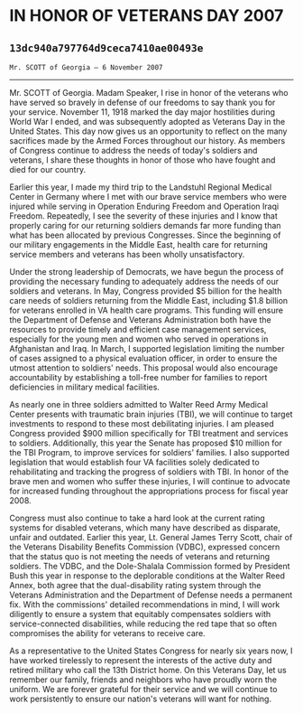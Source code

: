 # IN HONOR OF VETERANS DAY 2007
## `13dc940a797764d9ceca7410ae00493e`
`Mr. SCOTT of Georgia — 6 November 2007`

---


Mr. SCOTT of Georgia. Madam Speaker, I rise in honor of the veterans 
who have served so bravely in defense of our freedoms to say thank you 
for your service. November 11, 1918 marked the day major hostilities 
during World War I ended, and was subsequently adopted as Veterans Day 
in the United States. This day now gives us an opportunity to reflect 
on the many sacrifices made by the Armed Forces throughout our history. 
As members of Congress continue to address the needs of today's 
soldiers and veterans, I share these thoughts in honor of those who 
have fought and died for our country.

Earlier this year, I made my third trip to the Landstuhl Regional 
Medical Center in Germany where I met with our brave service members 
who were injured while serving in Operation Enduring Freedom and 
Operation Iraqi Freedom. Repeatedly, I see the severity of these 
injuries and I know that properly caring for our returning soldiers 
demands far more funding than what has been allocated by previous 
Congresses. Since the beginning of our military engagements in the 
Middle East, health care for returning service members and veterans has 
been wholly unsatisfactory.

Under the strong leadership of Democrats, we have begun the process 
of providing the necessary funding to adequately address the needs of 
our soldiers and veterans. In May, Congress provided $5 billion for the 
health care needs of soldiers returning from the Middle East, including 
$1.8 billion for veterans enrolled in VA health care programs. This 
funding will ensure the Department of Defense and Veterans 
Administration both have the resources to provide timely and efficient 
case management services, especially for the young men and women who 
served in operations in Afghanistan and Iraq. In March, I supported 
legislation limiting the number of cases assigned to a physical 
evaluation officer, in order to ensure the utmost attention to 
soldiers' needs. This proposal would also encourage accountability by 
establishing a toll-free number for families to report deficiencies in 
military medical facilities.

As nearly one in three soldiers admitted to Walter Reed Army Medical 
Center presents with traumatic brain injuries (TBI), we will continue 
to target investments to respond to these most debilitating injuries. I 
am pleased Congress provided $900 million specifically for TBI 
treatment and services to soldiers. Additionally, this year the Senate 
has proposed $10 million for the TBI Program, to improve services for 
soldiers' families. I also supported legislation that would establish 
four VA facilities solely dedicated to rehabilitating and tracking the 
progress of soldiers with TBI. In honor of the brave men and women who 
suffer these injuries, I will continue to advocate for increased 
funding throughout the appropriations process for fiscal year 2008.

Congress must also continue to take a hard look at the current rating 
systems for disabled veterans, which many have described as disparate, 
unfair and outdated. Earlier this year, Lt. General James Terry Scott, 
chair of the Veterans Disability Benefits Commission (VDBC), expressed 
concern that the status quo is not meeting the needs of veterans and 
returning soldiers. The VDBC, and the Dole-Shalala Commission formed by 
President Bush this year in response to the deplorable conditions at 
the Walter Reed Annex, both agree that the dual-disability rating 
system through the Veterans Administration and the Department of 
Defense needs a permanent fix. With the commissions' detailed 
recommendations in mind, I will work diligently to ensure a system that 
equitably compensates soldiers with service-connected disabilities, 
while reducing the red tape that so often compromises the ability for 
veterans to receive care.

As a representative to the United States Congress for nearly six 
years now, I have worked tirelessly to represent the interests of the 
active duty and retired military who call the 13th District home. On 
this Veterans Day, let us remember our family, friends and neighbors 
who have proudly worn the uniform. We are forever grateful for their 
service and we will continue to work persistently to ensure our 
nation's veterans will want for nothing.
